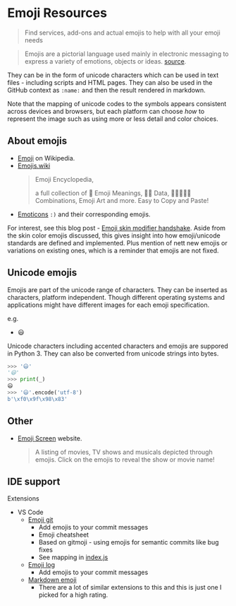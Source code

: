# Emoji Resources
> Find services, add-ons and actual emojis to help with all your emoji needs

> Emojis are a pictorial language used mainly in electronic messaging to express a variety of emotions, objects or ideas. [source](https://github.com/topics/emoji).

They can be in the form of unicode characters which can be used in text files - including scripts and HTML pages. They can also be used in the GitHub context as `:name:` and then the result rendered in markdown.

Note that the mapping of unicode codes to the symbols appears consistent across devices and browsers, but each platform can choose _how_ to represent the image such as using more or less detail and color choices.


## About emojis

- [Emoji](https://en.wikipedia.org/wiki/Emoji) on Wikipedia.
- [Emojis.wiki](https://emojis.wiki/)
    > Emoji Encyclopedia,
    >
    > a full collection of 📙 Emoji Meanings, 👨‍💻 Data, 🙅‍♀️🍕🍔🍟 Combinations, Emoji Art and more. Easy to Copy and Paste!
- [Emoticons](https://en.wikipedia.org/wiki/List_of_emoticons) `:)` and their corresponding emojis.


For interest, see this blog post - [Emoji skin modifier handshake](https://thenextweb.com/shareables/2020/08/12/emoji-skin-tone-modifier-handshake/). Aside from the skin color emojis discussed, this gives insight into how emoji/unicode standards are defined and implemented. Plus mention of nett new emojis or variations on existing ones, which is a reminder that emojis are not fixed.


## Unicode emojis

Emojis are part of the unicode range of characters. They can be inserted as characters, platform independent. Though different operating systems and applications might have different images for each emoji specification.

e.g.

- 😃


Unicode characters including accented characters and emojis are suppored in Python 3. They can also be converted from unicode strings into bytes.

 ```python
 >>> '😃'
'😃'
>>> print(_)
😃
>>> '😃'.encode('utf-8')
b'\xf0\x9f\x98\x83'
```


## Other

- [Emoji Screen](https://emojiscreen.com/) website. 
    > A listing of movies, TV shows and musicals depicted through emojis. Click on the emojis to reveal the show or movie name!


## IDE support

Extensions

- VS Code
    - [Emoji git](https://github.com/benjaminadk/emojigit)
         - Add emojis to your commit messages
         - Emoji cheatsheet
         - Based on gitmoji - using emojis for semantic commits like bug fixes
         - See mapping in [index.js](https://github.com/benjaminadk/emojigit/blob/master/src/gitmojis/index.js)
    - [Emoji log](https://marketplace.visualstudio.com/items?itemName=ahmadawais.emoji-log-vscode)
        - Add emojis to your commit messages
    - [Markdown emoji](https://marketplace.visualstudio.com/items?itemName=bierner.markdown-emoji)
        - There are a lot of similar extensions to this and this is just one I picked for a high rating.
